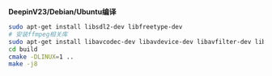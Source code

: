 **DeepinV23/Debian/Ubuntu编译**
```bash
sudo apt-get install libsdl2-dev libfreetype-dev
# 安装ffmpeg相关库
sudo apt-get install libavcodec-dev libavdevice-dev libavfilter-dev libavformat-dev libavutil-dev libswresample-dev libswscale-dev
cd build
cmake -DLINUX=1 ..
make -j8
```